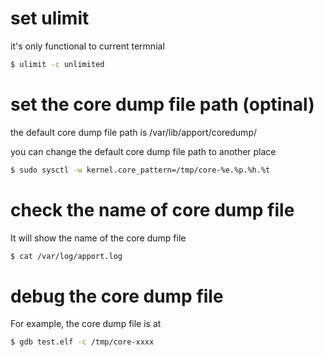 
# set ulimit 
it's only functional to current termnial
```sh
$ ulimit -c unlimited
```

# set the core dump file path (optinal)
the default core dump file path is /var/lib/apport/coredump/ 

you can change the default core dump file path to another place
```sh
$ sudo sysctl -w kernel.core_pattern=/tmp/core-%e.%p.%h.%t
```

# check the name of core dump file
It will show the name of the core dump file
```sh
$ cat /var/log/apport.log
```

# debug the core dump file
For example, the core dump file is at 
```sh
$ gdb test.elf -c /tmp/core-xxxx
```
